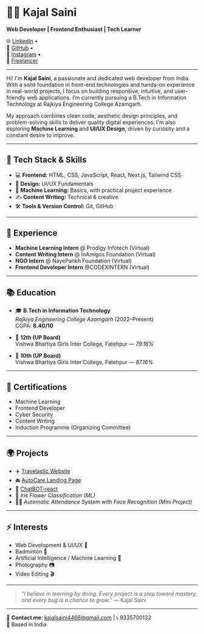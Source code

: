 # 👩‍💻 Kajal Saini

**Web Developer | Frontend Enthusiast | Tech Learner**

🌐 [LinkedIn](https://www.linkedin.com/in/kajal-saini-849a9332a) •  
🐙 [GitHub](https://github.com/kajalsaini611) •  
📸 [Instagram](https://www.instagram.com/kj_saini_22.10/) •  
💼 [Freelancer](https://www.freelancer.in/u/kajalsaini4466)  

---

Hi! I'm **Kajal Saini**, a passionate and dedicated web developer from India. With a solid foundation in front-end technologies and hands-on experience in real-world projects, I focus on building responsive, intuitive, and user-friendly web applications. I’m currently pursuing a B.Tech in Information Technology at Rajkiya Engineering College Azamgarh.

My approach combines clean code, aesthetic design principles, and problem-solving skills to deliver quality digital experiences. I'm also exploring **Machine Learning** and **UI/UX Design**, driven by curiosity and a constant desire to improve.

---

## 🚀 Tech Stack & Skills

- 💻 **Frontend:** HTML, CSS, JavaScript, React, Next.js, Tailwind CSS
- 🎨 **Design:** UI/UX Fundamentals  
- 🤖 **Machine Learning:** Basics, with practical project experience  
- ✍️ **Content Writing:** Technical & creative  
- 🛠 **Tools & Version Control:** Git, GitHub  

---

## 💼 Experience

- **Machine Learning Intern** @ Prodigy Infotech (Virtual) 
- **Content Writing Intern** @ InAmigos Foundation (Virtual)
- **NGO Intern** @ NayePankh Foundation (Virtual)
- **Frontend Developer Intern** @CODEXINTERN (Virtual)

---

## 📚 Education

- 🎓 **B.Tech in Information Technology**  
  *Rajkiya Engineering College Azamgarh* (2022–Present)  
  CGPA: **8.40/10**

- 🏫 **12th (UP Board)**  
  Vishwa Bhartiya Girls Inter College, Fatehpur — *79.16%*

- 🏫 **10th (UP Board)**  
  Vishwa Bhartiya Girls Inter College, Fatehpur — *87.16%*

---

## 🌟 Certifications

- Machine Learning
- Frontend Developer
- Cyber Security  
- Content Writing  
- Induction Programme (Organizing Committee)  

---

## 🌍 Projects

- ✈️ [Travelastic Website](https://top-jqy5-lp3587269s-projects.vercel.app/)  
- 🚘 [AutoCare Landing Page](https://shimmering-semifreddo-73845c.netlify.app/)
- 💬 [ChatBOT-react](https://chat-bot-react-tau.vercel.app/)
- 🌸 *Iris Flower Classification (ML)*  
- 🧑‍💼 *Automatic Attendance System with Face Recognition (Mini Project)*

---

## ⚡ Interests

- Web Development & UI/UX 🎨
- Badminton 🏸    
- Artificial Intelligence / Machine Learning 🤖  
- Photography 📷  
- Video Editing 🎬  

---

> *“I believe in learning by doing. Every project is a step toward mastery, and every bug is a chance to grow.”* — Kajal Saini

---

📩 **Contact me**: kajalsaini4466@gmail.com | 📞 9335700132  
📍 Based in India

